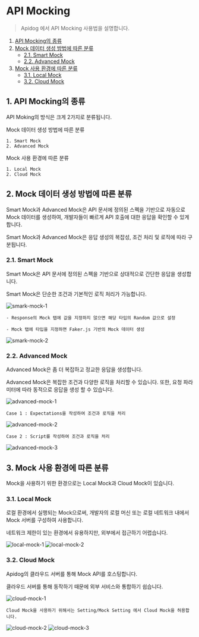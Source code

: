 # API Mocking

> Apidog 에서 API Mocking 사용법을 설명합니다.

1. [API Mocking의 종류](#1-api-mocking의-종류)
2. [Mock 데이터 생성 방법에 따른 분류](#2-mock-데이터-생성-방법에-따른-분류)
   - [2.1. Smart Mock](#21-smart-mock)
   - [2.2. Advanced Mock](#22-advanced-mock)
3. [Mock 사용 환경에 따른 분류](#3-mock-사용-환경에-따른-분류)
   - [3.1. Local Mock](#31-local-mock)
   - [3.2. Cloud Mock](#32-cloud-mock)

## 1. API Mocking의 종류

API Moking의 방식은 크게 2가지로 분류됩니다.

Mock 데이터 생성 방법에 따른 분류

    1. Smart Mock
    2. Advanced Mock

Mock 사용 환경에 따른 분류

    1. Local Mock
    2. Cloud Mock

## 2. Mock 데이터 생성 방법에 따른 분류

Smart Mock과 Advanced Mock은 API 문서에 정의된 스펙을 기반으로 자동으로 Mock 데이터를 생성하여, 개발자들이 빠르게 API 호출에 대한 응답을 확인할 수 있게 합니다.

Smart Mock과 Advanced Mock은 응답 생성의 복잡성, 조건 처리 및 로직에 따라 구분됩니다.

### 2.1. Smart Mock

Smart Mock은 API 문서에 정의된 스펙을 기반으로 상대적으로 간단한 응답을 생성합니다.

Smart Mock은 단순한 조건과 기본적인 로직 처리가 가능합니다.

![smark-mock-1](/docs/api-mocking/smart-mock-1.png)

    - Response의 Mock 탭에 값을 지정하지 않으면 해당 타입의 Random 값으로 설정

    - Mock 탭에 타입을 지정하면 Faker.js 기반의 Mock 데이터 생성

![smark-mock-2](/docs/api-mocking/smart-mock-2.png)

### 2.2. Advanced Mock

Advanced Mock은 좀 더 복잡하고 정교한 응답을 생성합니다.

Advanced Mock은 복잡한 조건과 다양한 로직을 처리할 수 있습니다. 또한, 요청 파라미터에 따라 동적으로 응답을 생성 할 수 있습니다.

![advanced-mock-1](/docs/api-mocking/advanced-mock-1.png)

    Case 1 : Expectations을 작성하여 조건과 로직을 처리

![advanced-mock-2](/docs/api-mocking/advanced-mock-2.png)

    Case 2 : Script를 작성하여 조건과 로직을 처리

![advanced-mock-3](/docs/api-mocking/advanced-mock-3.png)

## 3. Mock 사용 환경에 따른 분류

Mock을 사용하기 위한 환경으로는 Local Mock과 Cloud Mock이 있습니다.

### 3.1. Local Mock

로컬 환경에서 실행되는 Mock으로써, 개발자의 로컬 머신 또는 로컬 네트워크 내에서 Mock 서버를 구성하여 사용합니다.

네트워크 제한이 있는 환경에서 유용하지만, 외부에서 접근하기 어렵습니다.

![local-mock-1](/docs/api-mocking/local-mock-1.png)
![local-mock-2](/docs/api-mocking/local-mock-2.png)

### 3.2. Cloud Mock

Apidog의 클라우드 서버를 통해 Mock API를 호스팅합니다.

클라우드 서버를 통해 동작하기 때문에 외부 서비스와 통합하기 쉽습니다.

![cloud-mock-1](/docs/api-mocking/cloud-mock-1.png)

    Cloud Mock을 사용하기 위해서는 Setting/Mock Setting 에서 Cloud Mock을 허용합니다.

![cloud-mock-2](/docs/api-mocking/cloud-mock-2.png)
![cloud-mock-3](/docs/api-mocking/cloud-mock-3.png)
